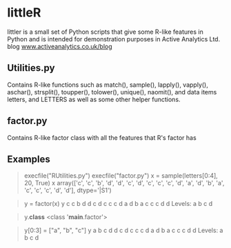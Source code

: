 littleR
=======

littler is a small set of Python scripts that give some R-like features in Python and is 
intended for demonstration purposes in Active Analytics Ltd. blog www.activeanalytics.co.uk/blog

Utilities.py
------------

Contains R-like functions such as match(), sample(), lapply(), vapply(), aschar(), strsplit(), toupper(), 
tolower(), unique(), naomit(), and data items letters, and LETTERS as well as some other helper functions.


factor.py
---------

Contains R-like factor class with all the features that R's factor has


Examples
--------

> execfile("RUtilities.py")
> execfile("factor.py")
> x = sample(letters[0:4], 20, True)
> x
array(['c', 'c', 'b', 'd', 'd', 'c', 'd', 'c', 'c', 'c', 'd', 'a', 'd',
       'b', 'a', 'c', 'c', 'c', 'd', 'd'], 
      dtype='|S1')

> y = factor(x)
> y
c c b d d c d c c c d a d b a c c c d d
Levels: a  b  c  d

> y.__class__
<class '__main__.factor'>

> y[0:3] = ["a", "b", "c"]
> y
a b c d d c d c c c d a d b a c c c d d
Levels: a  b  c  d

